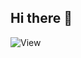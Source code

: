 ## Hi there 👋

![View](https://dev.w3.org/SVG/tools/svgweb/samples/svg-files/check.svg)
<!--
**eyupcol/eyupcol** is a ✨ _special_ ✨ repository because its `README.md` (this file) appears on your GitHub profile.
1. List Item 1
2. List Item 2
3. List Item 3
Here are some ideas to get you started:

- 🔭 I’m currently working on ...
- 🌱 I’m currently learning ...
- 👯 I’m looking to collaborate on ...
- 🤔 I’m looking for help with ...
- 💬 Ask me about ...
- 📫 How to reach me: ...
- 😄 Pronouns: ...
- ⚡ Fun fact: ...
-->
